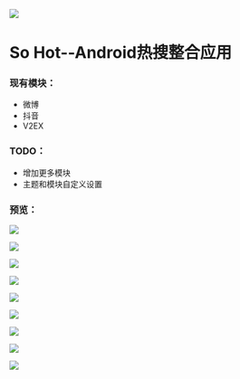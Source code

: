 ![](https://github.com/lvliheng/HotSearch/blob/master/app/src/main/res/mipmap-xxxhdpi/ic_launcher.png?raw=true)

So Hot--Android热搜整合应用
=

### 现有模块：

* 微博
* 抖音
* V2EX

### TODO：

* 增加更多模块
* 主题和模块自定义设置

### 预览：

![](https://github.com/lvliheng/HotSearch/blob/master/screenshots/IMG_4417.gif)

![](https://github.com/lvliheng/HotSearch/blob/master/screenshots/IMG_4419.gif)

![](https://github.com/lvliheng/HotSearch/blob/master/screenshots/IMG_4421.gif)

![](https://github.com/lvliheng/HotSearch/blob/master/screenshots/device-2020-06-12-205357.png)

![](https://github.com/lvliheng/HotSearch/blob/master/screenshots/device-2020-06-12-205431.png)

![](https://github.com/lvliheng/HotSearch/blob/master/screenshots/device-2020-06-12-205442.png)

![](https://github.com/lvliheng/HotSearch/blob/master/screenshots/device-2020-06-12-205500.png)

![](https://github.com/lvliheng/HotSearch/blob/master/screenshots/device-2020-06-12-205543.png)

![](https://github.com/lvliheng/HotSearch/blob/master/screenshots/device-2020-06-12-205611.png)
